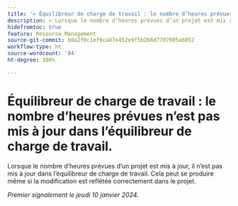 ```yaml
---
title: '« Équilibreur de charge de travail : le nombre d’heures prévues n’est pas mis à jour dans l’équilibreur de charge de travail. »'
description: « Lorsque le nombre d’heures prévues d’un projet est mis à jour, il n’est pas mis à jour dans l’équilibreur de charge de travail. Cela peut se produire même si la modification est reflétée correctement dans le projet. »
hidefromtoc: true
feature: Resource Management
source-git-commit: b8a2f0c1ef9ca07e452e9f5b266d7707905a6052
workflow-type: ht
source-wordcount: '84'
ht-degree: 100%

---
```



# Équilibreur de charge de travail : le nombre d’heures prévues n’est pas mis à jour dans l’équilibreur de charge de travail.

Lorsque le nombre d’heures prévues d’un projet est mis à jour, il n’est pas mis à jour dans l’équilibreur de charge de travail. Cela peut se produire même si la modification est reflétée correctement dans le projet.

_Premier signalement le jeudi 10 janvier 2024._
